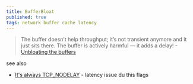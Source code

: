 ```yaml
---
title: BufferBloat
published: true
tags: network buffer cache latency
---
```

> The buffer doesn’t help throughput; it’s not transient anymore and it just sits there. The buffer is actively harmful — it adds a delay! - [Unbloating the buffers](https://blog.apnic.net/2024/02/12/unbloating-the-buffers/)

see also
- [	It's always TCP_NODELAY](https://news.ycombinator.com/item?id=40310896) - latency issue du this flags

